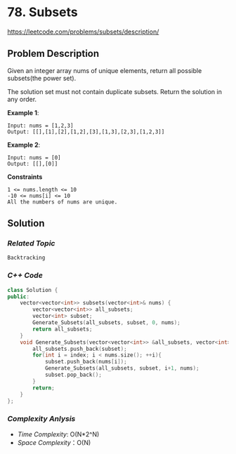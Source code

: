 # 78. Subsets 
https://leetcode.com/problems/subsets/description/

## Problem Description

Given an integer array nums of unique elements, return all possible subsets(the power set).

The solution set must not contain duplicate subsets. Return the solution in any order.


**Example 1**:
```
Input: nums = [1,2,3]
Output: [[],[1],[2],[1,2],[3],[1,3],[2,3],[1,2,3]]
```
**Example 2**:
```
Input: nums = [0]
Output: [[],[0]]
```


**Constraints**
```
1 <= nums.length <= 10
-10 <= nums[i] <= 10
All the numbers of nums are unique.
```

## Solution

### _Related Topic_
    Backtracking

### _C++ Code_
```cpp
class Solution {
public:
    vector<vector<int>> subsets(vector<int>& nums) {
        vector<vector<int>> all_subsets;
        vector<int> subset;
        Generate_Subsets(all_subsets, subset, 0, nums);
        return all_subsets;
    }
    void Generate_Subsets(vector<vector<int>> &all_subsets, vector<int> &subset, int index,const vector<int>& nums){
        all_subsets.push_back(subset);
        for(int i = index; i < nums.size(); ++i){
            subset.push_back(nums[i]);
            Generate_Subsets(all_subsets, subset, i+1, nums);
            subset.pop_back();
        }
        return;
    }
};
```

### _Complexity Anlysis_
- _Time Complexity_: O(N*2^N)
- _Space Complexity_：O(N)
